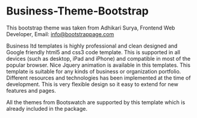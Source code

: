 Business-Theme-Bootstrap
========================
This bootstrap theme was taken from Adhikari Surya, Frontend Web Developer, Email: info@bootstrappage.com

Business ltd templates is highly professional and clean designed and Google friendly html5 and css3 code template. 
This is supported in all devices (such as desktop, iPad and iPhone) and compatible in most of the popular browser.
Nice Jquery animation is available in this templates.
This template is suitable for any kinds of business or organization portfolio.
Different resources and technologies has been implemented at the time of development.
This is very flexible design so it easy to extend for new features and pages.

All the themes from Bootswatch are supported by this template which is already included in the package.
